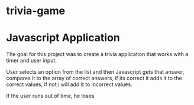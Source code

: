# trivia-game


# Javascript Application
The goal for this project was to create a trivia application that works with a timer and user input.

User selects an option from the list and then Javascript gets that answer, compares it to the array of correct answers, if its correct it adds it to the correct values, if not i will add it to incorrect values.

If the user runs out of time, he loses
